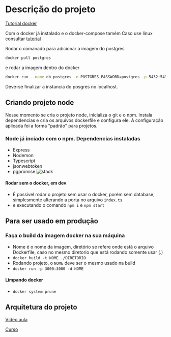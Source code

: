 # Descrição do projeto

[Tutorial docker](https://www.youtube.com/watch?v=np_vyd7QlXk&ab_channel=MatheusBattisti-HoradeCodar)

Com o docker já instalado e o docker-compose tamém
Caso use linux consultar [tutorial](https://docs.docker.com/desktop/install/ubuntu/)

Rodar o comanado para adicionar a imagem do postgres

```bash
docker pull postgres
```

e rodar a imagem dentro do docker

```bash
docker run --name db_postgres -e POSTGRES_PASSWORD=postgres -p 5432:5432 -d postgres
```

Deve-se finalizar a instancia do posgres no localhost.

## Criando projeto node

Nesse momento se cria o projeto node, inicializa o git e o npm. Instala dependencias e cria os arquivos dockerfile e configura ele.
A configuração aplicada foi a forma "padrão" para projetos.

### Node já inciado com o npm. Dependencias instaladas

- Express
- Nodemon
- Typescript
- jsonwebtoken
- pgpromise
![stack](https://skillicons.dev/icons?i=js,html,css,express,nodejs,vue,typescript,docker,postgres)

#### Rodar sem o docker, em dev

- É possível rodar o projeto sem usar o docker, porém sem database, simplesmente alterando a porta no arquivo `index.ts`
- e executando o comando `npm i` e `npm start`

## Para ser usado em produção

### Faça o build da imagem docker na sua máquina

- Nome é o nome da imagem, diretório se refere onde está o arquivo Dockerfile, caso no mesmo diretorio que está rodando somente usar (.)
- `docker build -t NOME ./DIRETORIO`
- Rodando projeto, o `NOME` deve ser o mesmo usado na build
- `docker run -p 3000:3000 -d NOME`

#### Limpando docker

- `docker system prune`

## Arquitetura do projeto

[Vídeo aula](https://www.youtube.com/watch?v=0NCnwiXCks4&list=PL29TaWXah3iaaXDFPgTHiFMBF6wQahurP&index=8&ab_channel=LucasSouzaDev)

[Curso](https://www.youtube.com/playlist?list=PL29TaWXah3iaaXDFPgTHiFMBF6wQahurP)
